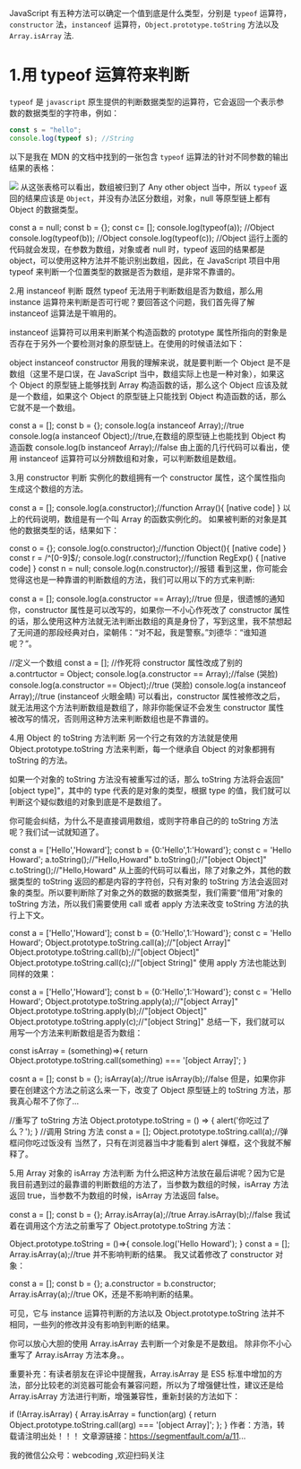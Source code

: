 JavaScript 有五种方法可以确定一个值到底是什么类型，分别是 `typeof` 运算符，`constructor` 法，`instanceof` 运算符，`Object.prototype.toString` 方法以及 `Array.isArray` 法.

# 1.用 typeof 运算符来判断

`typeof` 是 `javascript` 原生提供的判断数据类型的运算符，它会返回一个表示参数的数据类型的字符串，例如：

```js
const s = "hello";
console.log(typeof s); //String
```

以下是我在 MDN 的文档中找到的一张包含 `typeof` 运算法的针对不同参数的输出结果的表格：

![](https://github.com/fyuanfen/note/raw/master/images/other/typeof.jpg)
从这张表格可以看出，数组被归到了 Any other object 当中，所以 `typeof` 返回的结果应该是 `Object`，并没有办法区分数组，对象，null 等原型链上都有 Object 的数据类型。

const a = null;
const b = {};
const c= [];
console.log(typeof(a)); //Object
console.log(typeof(b)); //Object
console.log(typeof(c)); //Object
运行上面的代码就会发现，在参数为数组，对象或者 null 时，typeof 返回的结果都是 object，可以使用这种方法并不能识别出数组，因此，在 JavaScript 项目中用 typeof 来判断一个位置类型的数据是否为数组，是非常不靠谱的。

2.用 instanceof 判断
既然 typeof 无法用于判断数组是否为数组，那么用 instance 运算符来判断是否可行呢？要回答这个问题，我们首先得了解 instanceof 运算法是干嘛用的。

instanceof 运算符可以用来判断某个构造函数的 prototype 属性所指向的對象是否存在于另外一个要检测对象的原型链上。在使用的时候语法如下：

object instanceof constructor
用我的理解来说，就是要判断一个 Object 是不是数组（这里不是口误，在 JavaScript 当中，数组实际上也是一种对象），如果这个 Object 的原型链上能够找到 Array 构造函数的话，那么这个 Object 应该及就是一个数组，如果这个 Object 的原型链上只能找到 Object 构造函数的话，那么它就不是一个数组。

const a = [];
const b = {};
console.log(a instanceof Array);//true
console.log(a instanceof Object);//true,在数组的原型链上也能找到 Object 构造函数
console.log(b instanceof Array);//false
由上面的几行代码可以看出，使用 instanceof 运算符可以分辨数组和对象，可以判断数组是数组。

3.用 constructor 判断
实例化的数组拥有一个 constructor 属性，这个属性指向生成这个数组的方法。

const a = [];
console.log(a.constructor);//function Array(){ [native code] }
以上的代码说明，数组是有一个叫 Array 的函数实例化的。
如果被判断的对象是其他的数据类型的话，结果如下：

const o = {};
console.log(o.constructor);//function Object(){ [native code] }
const r = /^[0-9]\$/;
console.log(r.constructor);//function RegExp() { [native code] }
const n = null;
console.log(n.constructor);//报错
看到这里，你可能会觉得这也是一种靠谱的判断数组的方法，我们可以用以下的方式来判断:

const a = [];
console.log(a.constructor == Array);//true
但是，很遗憾的通知你，constructor 属性是可以改写的，如果你一不小心作死改了 constructor 属性的话，那么使用这种方法就无法判断出数组的真是身份了，写到这里，我不禁想起了无间道的那段经典对白，梁朝伟：“对不起，我是警察。”刘德华：“谁知道呢？”。

//定义一个数组
const a = [];
//作死将 constructor 属性改成了别的
a.contrtuctor = Object;
console.log(a.constructor == Array);//false (哭脸)
console.log(a.constructor == Object);//true (哭脸)
console.log(a instanceof Array);//true (instanceof 火眼金睛)
可以看出，constructor 属性被修改之后，就无法用这个方法判断数组是数组了，除非你能保证不会发生 constructor 属性被改写的情况，否则用这种方法来判断数组也是不靠谱的。

4.用 Object 的 toString 方法判断
另一个行之有效的方法就是使用 Object.prototype.toString 方法来判断，每一个继承自 Object 的对象都拥有 toString 的方法。

如果一个对象的 toString 方法没有被重写过的话，那么 toString 方法将会返回"[object type]"，其中的 type 代表的是对象的类型，根据 type 的值，我们就可以判断这个疑似数组的对象到底是不是数组了。

你可能会纠结，为什么不是直接调用数组，或则字符串自己的的 toString 方法呢？我们试一试就知道了。

const a = ['Hello','Howard'];
const b = {0:'Hello',1:'Howard'};
const c = 'Hello Howard';
a.toString();//"Hello,Howard"
b.toString();//"[object Object]"
c.toString();//"Hello,Howard"
从上面的代码可以看出，除了对象之外，其他的数据类型的 toString 返回的都是内容的字符创，只有对象的 toString 方法会返回对象的类型。所以要判断除了对象之外的数据的数据类型，我们需要“借用”对象的 toString 方法，所以我们需要使用 call 或者 apply 方法来改变 toString 方法的执行上下文。

const a = ['Hello','Howard'];
const b = {0:'Hello',1:'Howard'};
const c = 'Hello Howard';
Object.prototype.toString.call(a);//"[object Array]"
Object.prototype.toString.call(b);//"[object Object]"
Object.prototype.toString.call(c);//"[object String]"
使用 apply 方法也能达到同样的效果：

const a = ['Hello','Howard'];
const b = {0:'Hello',1:'Howard'};
const c = 'Hello Howard';
Object.prototype.toString.apply(a);//"[object Array]"
Object.prototype.toString.apply(b);//"[object Object]"
Object.prototype.toString.apply(c);//"[object String]"
总结一下，我们就可以用写一个方法来判断数组是否为数组：

const isArray = (something)=>{
return Object.prototype.toString.call(something) === '[object Array]';
}

cosnt a = [];
const b = {};
isArray(a);//true
isArray(b);//false
但是，如果你非要在创建这个方法之前这么来一下，改变了 Object 原型链上的 toString 方法，那我真心帮不了你了...

//重写了 toString 方法
Object.prototype.toString = () => {
alert('你吃过了么？');
}
//调用 String 方法
const a = [];
Object.prototype.toString.call(a);//弹框问你吃过饭没有
当然了，只有在浏览器当中才能看到 alert 弹框，这个我就不解释了。

5.用 Array 对象的 isArray 方法判断
为什么把这种方法放在最后讲呢？因为它是我目前遇到过的最靠谱的判断数组的方法了，当参数为数组的时候，isArray 方法返回 true，当参数不为数组的时候，isArray 方法返回 false。

const a = [];
const b = {};
Array.isArray(a);//true
Array.isArray(b);//false
我试着在调用这个方法之前重写了 Object.prototype.toString 方法：

Object.prototype.toString = ()=>{
console.log('Hello Howard');
}
const a = [];
Array.isArray(a);//true
并不影响判断的结果。
我又试着修改了 constructor 对象：

const a = [];
const b = {};
a.constructor = b.constructor;
Array.isArray(a);//true
OK，还是不影响判断的结果。

可见，它与 instance 运算符判断的方法以及 Object.prototype.toString 法并不相同，一些列的修改并没有影响到判断的结果。

你可以放心大胆的使用 Array.isArray 去判断一个对象是不是数组。
除非你不小心重写了 Array.isArray 方法本身。。

重要补充：有读者朋友在评论中提醒我，Array.isArray 是 ES5 标准中增加的方法，部分比较老的浏览器可能会有兼容问题，所以为了增强健壮性，建议还是给 Array.isArray 方法进行判断，增强兼容性，重新封装的方法如下：

if (!Array.isArray) {
Array.isArray = function(arg) {
return Object.prototype.toString.call(arg) === '[object Array]';
};
}
作者：方浩，转载请注明出处！！！
文章源链接：https://segmentfault.com/a/11...

我的微信公众号：webcoding ,欢迎扫码关注
